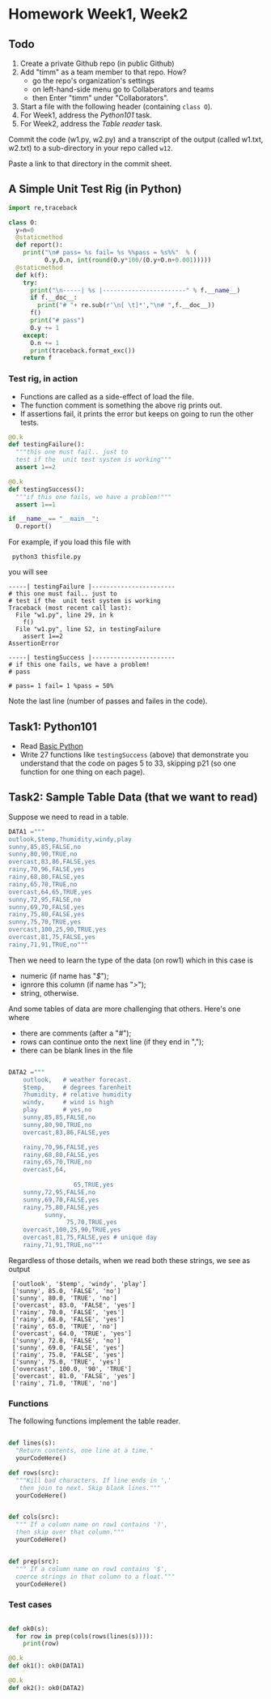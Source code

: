 # Homework Week1, Week2


## Todo

1. Create a private Github repo (in public Github) 
2. Add "timm" as a team member to that repo. How? 
     - go the repo's organization's settings
     - on left-hand-side menu go to Collaberators and teams
     - then Enter "timm" under "Collaborators".
3. Start a file with the following header (containing `class O`).
4. For Week1, address the _Python101_ task.
5. For Week2, address the _Table reader_ task.

Commit the code (w1.py, w2.py) and a transcript of the output (called w1.txt,
w2.txt) to a sub-directory in your repo called `w12`. 

Paste  a link to that directory in the commit sheet.

## A Simple Unit Test Rig (in Python)

```python
import re,traceback

class O:
  y=n=0
  @staticmethod
  def report():
    print("\n# pass= %s fail= %s %%pass = %s%%"  % (
          O.y,O.n, int(round(O.y*100/(O.y+O.n+0.001)))))
  @staticmethod
  def k(f):
    try:
      print("\n-----| %s |-----------------------" % f.__name__)
      if f.__doc__:
        print("# "+ re.sub(r'\n[ \t]*',"\n# ",f.__doc__))
      f()
      print("# pass")
      O.y += 1
    except:
      O.n += 1
      print(traceback.format_exc()) 
    return f
```

### Test rig, in action

- Functions are called
as a side-effect of load the file.
- The function comment is something
the above rig prints out. 
- If assertions fail, it prints
the error but keeps on going to run the other tests.

```python
@O.k
def testingFailure():
  """this one must fail.. just to
  test if the  unit test system is working"""
  assert 1==2

@O.k
def testingSuccess():
  """if this one fails, we have a problem!"""
  assert 1==1

if __name__== "__main__":
  O.report()
```

For example, if you load this file with

     python3 thisfile.py

you will see

    -----| testingFailure |-----------------------
    # this one must fail.. just to
    # test if the  unit test system is working
    Traceback (most recent call last):
      File "w1.py", line 29, in k
        f()
      File "w1.py", line 52, in testingFailure
        assert 1==2
    AssertionError

    -----| testingSuccess |-----------------------
    # if this one fails, we have a problem!
    # pass

    # pass= 1 fail= 1 %pass = 50%

Note the last line (number of passes and failes in the code).

## Task1: Python101

- Read [Basic Python](../pdf/python201.pdf) 
- Write 27 functions like `testingSuccess` (above)
that demonstrate you understand that the code on pages 5 to 33, skipping p21 (so one function
for one thing on each page).


## Task2: Sample Table Data (that we want to read)

Suppose we need to read in a table.

```python
DATA1 ="""
outlook,$temp,?humidity,windy,play
sunny,85,85,FALSE,no
sunny,80,90,TRUE,no
overcast,83,86,FALSE,yes
rainy,70,96,FALSE,yes
rainy,68,80,FALSE,yes
rainy,65,70,TRUE,no
overcast,64,65,TRUE,yes
sunny,72,95,FALSE,no
sunny,69,70,FALSE,yes
rainy,75,80,FALSE,yes
sunny,75,70,TRUE,yes
overcast,100,25,90,TRUE,yes
overcast,81,75,FALSE,yes
rainy,71,91,TRUE,no"""

```

Then we need to learn the type of the data (on row1) which in this case is

- numeric (if name has "_$_");
- ignrore this column (if name has "_>_");
-  string, otherwise.

And some tables of data are more challenging that others. Here's one where

- there are comments (after a "_#_");
- rows can continue onto the next line (if they end in ",");
- there can be blank lines in the file

```python

DATA2 ="""
    outlook,   # weather forecast.
    $temp,     # degrees farenheit
    ?humidity, # relative humidity
    windy,     # wind is high
    play       # yes,no
    sunny,85,85,FALSE,no
    sunny,80,90,TRUE,no
    overcast,83,86,FALSE,yes

    rainy,70,96,FALSE,yes
    rainy,68,80,FALSE,yes
    rainy,65,70,TRUE,no
    overcast,64,
        
                  65,TRUE,yes
    sunny,72,95,FALSE,no
    sunny,69,70,FALSE,yes
    rainy,75,80,FALSE,yes
          sunny,
                75,70,TRUE,yes
    overcast,100,25,90,TRUE,yes
    overcast,81,75,FALSE,yes # unique day
    rainy,71,91,TRUE,no"""

```
Regardless of those details, when we read both these strings, we see as output

     ['outlook', '$temp', 'windy', 'play']
     ['sunny', 85.0, 'FALSE', 'no']
     ['sunny', 80.0, 'TRUE', 'no']
     ['overcast', 83.0, 'FALSE', 'yes']
     ['rainy', 70.0, 'FALSE', 'yes']
     ['rainy', 68.0, 'FALSE', 'yes']
     ['rainy', 65.0, 'TRUE', 'no']
     ['overcast', 64.0, 'TRUE', 'yes']
     ['sunny', 72.0, 'FALSE', 'no']
     ['sunny', 69.0, 'FALSE', 'yes']
     ['rainy', 75.0, 'FALSE', 'yes']
     ['sunny', 75.0, 'TRUE', 'yes']
     ['overcast', 100.0, '90', 'TRUE']
     ['overcast', 81.0, 'FALSE', 'yes']
     ['rainy', 71.0, 'TRUE', 'no']

### Functions

The following functions implement the table reader.

```python

def lines(s):
  "Return contents, one line at a time."
  yourCodeHere()

def rows(src):
  """Kill bad characters. If line ends in ',' 
   then join to next. Skip blank lines."""
  yourCodeHere()


def cols(src):
  """ If a column name on row1 contains '?', 
  then skip over that column."""
  yourCodeHere()


def prep(src):
  """ If a column name on row1 contains '$', 
  coerce strings in that column to a float."""
  yourCodeHere()

```

### Test cases

```python

def ok0(s):
  for row in prep(cols(rows(lines(s)))):
    print(row)

@O.k
def ok1(): ok0(DATA1)

@O.k
def ok2(): ok0(DATA2)
```
